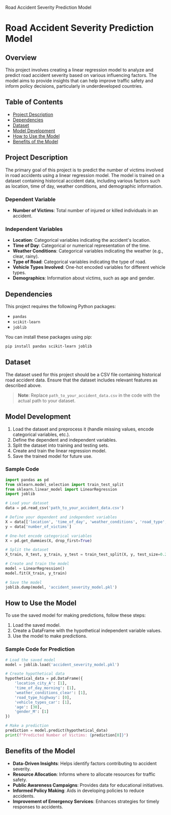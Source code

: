 Road Accident Severity Prediction Model

# Road Accident Severity Prediction Model

## Overview
This project involves creating a linear regression model to analyze and predict road accident severity based on various influencing factors. The model aims to provide insights that can help improve traffic safety and inform policy decisions, particularly in underdeveloped countries.

## Table of Contents
- [Project Description](#project-description)
- [Dependencies](#dependencies)
- [Dataset](#dataset)
- [Model Development](#model-development)
- [How to Use the Model](#how-to-use-the-model)
- [Benefits of the Model](#benefits-of-the-model)

## Project Description
The primary goal of this project is to predict the number of victims involved in road accidents using a linear regression model. The model is trained on a dataset containing historical accident data, including various factors such as location, time of day, weather conditions, and demographic information.

### Dependent Variable
- **Number of Victims**: Total number of injured or killed individuals in an accident.

### Independent Variables
- **Location**: Categorical variables indicating the accident's location.
- **Time of Day**: Categorical or numerical representation of the time.
- **Weather Conditions**: Categorical variables indicating the weather (e.g., clear, rainy).
- **Type of Road**: Categorical variables indicating the type of road.
- **Vehicle Types Involved**: One-hot encoded variables for different vehicle types.
- **Demographics**: Information about victims, such as age and gender.

## Dependencies
This project requires the following Python packages:
- `pandas`
- `scikit-learn`
- `joblib`

You can install these packages using pip:

```bash
pip install pandas scikit-learn joblib
```

## Dataset
The dataset used for this project should be a CSV file containing historical road accident data. Ensure that the dataset includes relevant features as described above.

> **Note**: Replace `path_to_your_accident_data.csv` in the code with the actual path to your dataset.

## Model Development
1. Load the dataset and preprocess it (handle missing values, encode categorical variables, etc.).
2. Define the dependent and independent variables.
3. Split the dataset into training and testing sets.
4. Create and train the linear regression model.
5. Save the trained model for future use.

### Sample Code
```python
import pandas as pd
from sklearn.model_selection import train_test_split
from sklearn.linear_model import LinearRegression
import joblib

# Load your dataset
data = pd.read_csv('path_to_your_accident_data.csv')

# Define your dependent and independent variables
X = data[['location', 'time_of_day', 'weather_conditions', 'road_type', 'vehicle_types', 'age', 'gender']]
y = data['number_of_victims']

# One-hot encode categorical variables
X = pd.get_dummies(X, drop_first=True)

# Split the dataset
X_train, X_test, y_train, y_test = train_test_split(X, y, test_size=0.2, random_state=42)

# Create and train the model
model = LinearRegression()
model.fit(X_train, y_train)

# Save the model
joblib.dump(model, 'accident_severity_model.pkl')
```

## How to Use the Model
To use the saved model for making predictions, follow these steps:

1. Load the saved model.
2. Create a DataFrame with the hypothetical independent variable values.
3. Use the model to make predictions.

### Sample Code for Prediction
```python
# Load the saved model
model = joblib.load('accident_severity_model.pkl')

# Create hypothetical data
hypothetical_data = pd.DataFrame({
    'location_city_A': [1],
    'time_of_day_morning': [1],
    'weather_conditions_clear': [1],
    'road_type_highway': [0],
    'vehicle_types_car': [1],
    'age': [30],
    'gender_M': [1]
})

# Make a prediction
prediction = model.predict(hypothetical_data)
print(f"Predicted Number of Victims: {prediction[0]}")
```

## Benefits of the Model
- **Data-Driven Insights**: Helps identify factors contributing to accident severity.
- **Resource Allocation**: Informs where to allocate resources for traffic safety.
- **Public Awareness Campaigns**: Provides data for educational initiatives.
- **Informed Policy Making**: Aids in developing policies to reduce accidents.
- **Improvement of Emergency Services**: Enhances strategies for timely responses to accidents.
